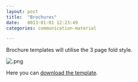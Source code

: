```yaml
---
layout: post
title:  "Brochures"
date:   0013-01-01 12:23:49
categories: communication-material

---
```


Brochure templates will utilise the 3 page fold style.

<div class="c-image">
  <img src="/innovation-lab-brand-guidelines/images/03-communication-materiale/03-02-brochures/.png" alt=".png">
</div>

Here you can <a href="/" download="template.png">download the template</a>.
